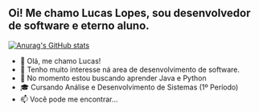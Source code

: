 <h2>Oi! Me chamo Lucas Lopes, sou desenvolvedor de software e eterno aluno.</h2>

[![Anurag's GitHub stats](https://github-readme-stats.vercel.app/api?LucasPTe=anuraghazra)](https://github.com/anuraghazra/github-readme-stats)

- 👋 Olá, me chamo Lucas!
- 👀 Tenho muito interesse ná area de desenvolvimento de software.
- 🌱 No momento estou buscando aprender Java e Python
- 🎓 Cursando Análise e Desenvolvimento de Sistemas (1º Período)
- 📫 Você pode me encontrar...

<!---
LucasPTe/LucasPTe is a ✨ special ✨ repository because its `README.md` (this file) appears on your GitHub profile.
You can click the Preview link to take a look at your changes.
--->
